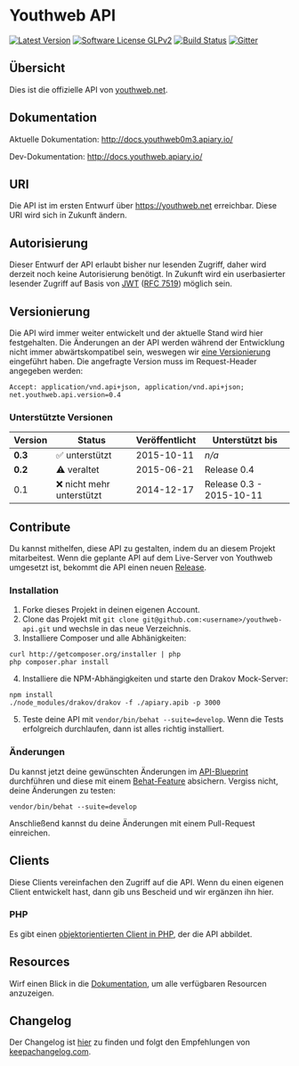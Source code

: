 # Youthweb API

[![Latest Version](https://img.shields.io/github/release/youthweb/youthweb-api.svg)](https://github.com/youthweb/youthweb-api/releases)
[![Software License GLPv2](http://img.shields.io/badge/License-GPLv2-brightgreen.svg)](LICENSE)
[![Build Status](https://travis-ci.org/youthweb/youthweb-api.svg?branch=develop)](https://travis-ci.org/youthweb/youthweb-api)
[![Gitter](https://badges.gitter.im/Join%20Chat.svg)](https://gitter.im/youthweb/youthweb-api?utm_source=badge&utm_medium=badge&utm_campaign=pr-badge&utm_content=badge)

## Übersicht

Dies ist die offizielle API von [youthweb.net](https://youthweb.net).

## Dokumentation

Aktuelle Dokumentation: http://docs.youthweb0m3.apiary.io/

Dev-Dokumentation: http://docs.youthweb.apiary.io/

## URI

Die API ist im ersten Entwurf über https://youthweb.net erreichbar. Diese URI wird sich in Zukunft ändern.

## Autorisierung

Dieser Entwurf der API erlaubt bisher nur lesenden Zugriff, daher wird derzeit noch keine Autorisierung benötigt. In Zukunft wird ein userbasierter lesender Zugriff auf Basis von [JWT](http://jwt.io/) ([RFC 7519](https://tools.ietf.org/html/rfc7519)) möglich sein.

## Versionierung

Die API wird immer weiter entwickelt und der aktuelle Stand wird hier festgehalten. Die Änderungen an der API werden während der Entwicklung nicht immer abwärtskompatibel sein, weswegen wir [eine Versionierung](http://semver.org/) eingeführt haben. Die angefragte Version muss im Request-Header angegeben werden:

`Accept: application/vnd.api+json, application/vnd.api+json; net.youthweb.api.version=0.4`

### Unterstützte Versionen

| Version | Status | Veröffentlicht | Unterstützt bis |
|---------|--------|----------------|-----------------|
| **0.3** | :white_check_mark: unterstützt | 2015-10-11 | *n/a* |
| **0.2** | :warning: veraltet | 2015-06-21 | Release 0.4 |
| 0.1 | :x: nicht mehr unterstützt | 2014-12-17 | Release 0.3 - 2015-10-11 |

## Contribute

Du kannst mithelfen, diese API zu gestalten, indem du an diesem Projekt mitarbeitest. Wenn die geplante API auf dem Live-Server von Youthweb umgesetzt ist, bekommt die API einen neuen [Release](https://github.com/youthweb/youthweb-api/releases).

### Installation

1. Forke dieses Projekt in deinen eigenen Account.
2. Clone das Projekt mit ```git clone git@github.com:<username>/youthweb-api.git``` und wechsle in das neue Verzeichnis.
3. Installiere Composer und alle Abhänigkeiten:

  ```
  curl http://getcomposer.org/installer | php
  php composer.phar install
  ```
4. Installiere die NPM-Abhängigkeiten und starte den Drakov Mock-Server:

  ```
  npm install
  ./node_modules/drakov/drakov -f ./apiary.apib -p 3000
  ```
5. Teste deine API mit ```vendor/bin/behat --suite=develop```. Wenn die Tests erfolgreich durchlaufen, dann ist alles richtig installiert.

### Änderungen

Du kannst jetzt deine gewünschten Änderungen im [API-Blueprint](apiary.apib) durchführen und diese mit einem [Behat-Feature](features/apiblueprint) absichern. Vergiss nicht, deine Änderungen zu testen:

```vendor/bin/behat --suite=develop```

Anschließend kannst du deine Änderungen mit einem Pull-Request einreichen.

## Clients

Diese Clients vereinfachen den Zugriff auf die API. Wenn du einen eigenen Client entwickelt hast, dann gib uns Bescheid und wir ergänzen ihn hier.

### PHP

Es gibt einen [objektorientierten Client in PHP](https://github.com/youthweb/php-youthweb-api), der die API abbildet.

## Resources

Wirf einen Blick in die [Dokumentation](#dokumentation), um alle verfügbaren Resourcen anzuzeigen.

## Changelog

Der Changelog ist [hier](CHANGELOG.md) zu finden und folgt den Empfehlungen von [keepachangelog.com](http://keepachangelog.com/).
